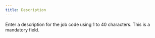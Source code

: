 ```yaml
---
title: Description
---
```



Enter a description for the job code using 1 to 40 characters. This  is a mandatory field.
